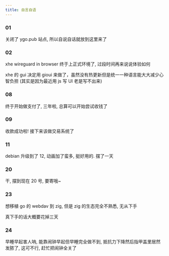 ```yaml
---
title: 自言自语
---
```


### 01

关闭了 ygo.pub 站点, 所以自说自话就放到这里来了

### 02

xhe wireguard in browser 终于上正式环境了, 过段时间再来说说体验如何

xhe 的 gui 决定用 gioui 来做了，虽然没有热更新但是统一一种语言能大大减少心智负担 (其实是因为最近用 js 写 UI 老是写不出来)

### 08

终于开始做支付了, 三年啦, 总算可以开始尝试收钱了

### 09

收款成功啦! 接下来该做交易系统了

### 11

debian 升级到了 12, 动画加了蛮多, 挺好用的. 摆了一天

### 20

干, 摆到现在 20 号, 要寄哦~

### 23

想移植 go 的 webdav 到 zig, 但是 zig 的生态完全不熟悉, 无从下手

真下手的话大概要花掉三天

### 24

早睡早起害人呐, 能靠闹钟早起但早睡完全做不到, 抵抗力下降然后指甲盖里居然发脓了,
这可不行, 赶忙把闹钟全关了
